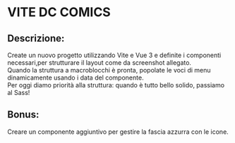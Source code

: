 # VITE DC COMICS

## Descrizione:
Create un nuovo progetto utilizzando Vite e Vue 3 e definite i componenti necessari,per strutturare il layout come da screenshot allegato. <br>
Quando la struttura a macroblocchi è pronta, popolate le voci di menu dinamicamente usando i data del componente. <br>
Per oggi diamo priorità alla struttura: quando è tutto bello solido, passiamo al Sass! <br>

## Bonus:
Creare un componente aggiuntivo per gestire la fascia azzurra con le icone.